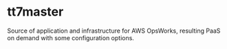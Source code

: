 # tt7master
Source of application and infrastructure for AWS OpsWorks, resulting PaaS on demand with some configuration options.
